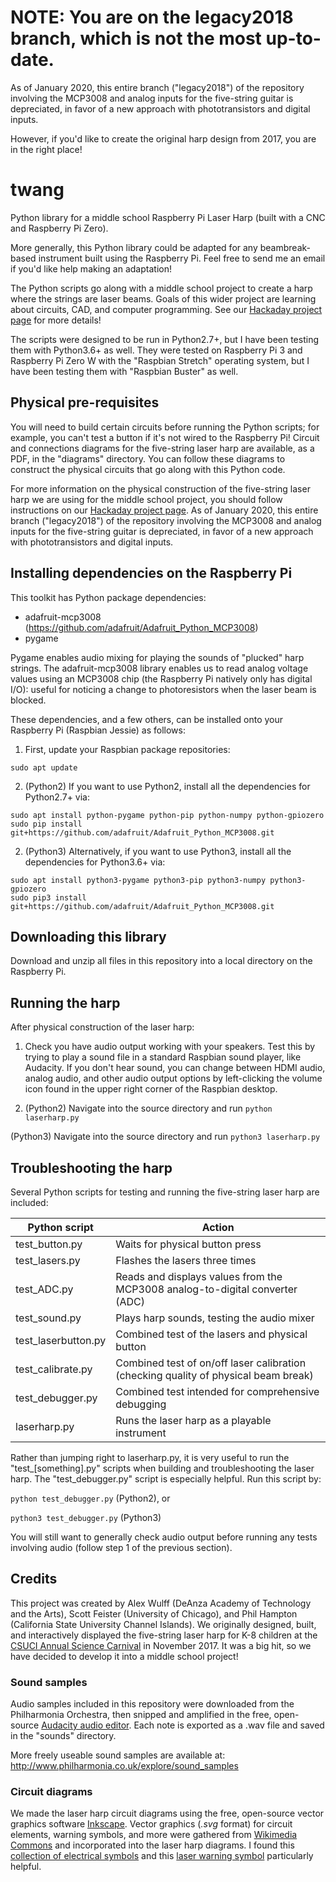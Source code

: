 # NOTE: You are on the legacy2018 branch, which is not the most up-to-date.
As of January 2020, this entire branch ("legacy2018") of the repository involving the MCP3008 and analog inputs for the five-string guitar is depreciated, in favor of a new approach with phototransistors and digital inputs.

However, if you'd like to create the original harp design from 2017, you are in the right place!

# twang
Python library for a middle school Raspberry Pi Laser Harp (built with a CNC and Raspberry Pi Zero).

More generally, this Python library could be adapted for any beambreak-based instrument built using the Raspberry Pi. Feel free to send me an email if you'd like help making an adaptation!

The Python scripts go along with a middle school project to create a harp where the strings are laser beams. Goals of this wider project are learning about circuits, CAD, and computer programming. See our [Hackaday project page](https://hackaday.io/project/28159) for more details!

The scripts were designed to be run in Python2.7+, but I have been testing them with Python3.6+ as well. They were tested on Raspberry Pi 3 and Raspberry Pi Zero W with the "Raspbian Stretch" operating system, but I have been testing them with "Raspbian Buster" as well.

## Physical pre-requisites
You will need to build certain circuits before running the Python scripts; for example, you can't test a button if it's not wired to the Raspberry Pi! Circuit and connections diagrams for the five-string laser harp are available, as a PDF, in the "diagrams" directory. You can follow these diagrams to construct the physical circuits that go along with this Python code.

For more information on the physical construction of the five-string laser harp we are using for the middle school project, you should follow instructions on our [Hackaday project page](https://hackaday.io/project/28159). As of January 2020, this entire branch ("legacy2018") of the repository involving the MCP3008 and analog inputs for the five-string guitar is depreciated, in favor of a new approach with phototransistors and digital inputs.

## Installing dependencies on the Raspberry Pi
This toolkit has Python package dependencies:
* adafruit-mcp3008 (https://github.com/adafruit/Adafruit_Python_MCP3008)
* pygame

Pygame enables audio mixing for playing the sounds of "plucked" harp strings. The adafruit-mcp3008 library enables us to read analog voltage values using an MCP3008 chip (the Raspberry Pi natively only has digital I/O): useful for noticing a change to photoresistors when the laser beam is blocked.

These dependencies, and a few others, can be installed onto your Raspberry Pi (Raspbian Jessie) as follows:

1. First, update your Raspbian package repositories:
```
sudo apt update
```

2. (Python2) If you want to use Python2, install all the dependencies for Python2.7+ via:
```
sudo apt install python-pygame python-pip python-numpy python-gpiozero
sudo pip install git+https://github.com/adafruit/Adafruit_Python_MCP3008.git
```

2. (Python3) Alternatively, if you want to use Python3, install all the dependencies for Python3.6+ via:
```
sudo apt install python3-pygame python3-pip python3-numpy python3-gpiozero
sudo pip3 install git+https://github.com/adafruit/Adafruit_Python_MCP3008.git
```

## Downloading this library
Download and unzip all files in this repository into a local directory on the Raspberry Pi.

## Running the harp
After physical construction of the laser harp:

1. Check you have audio output working with your speakers. Test this by trying to play a sound file in a standard Raspbian sound player, like Audacity. If you don't hear sound, you can change between HDMI audio, analog audio, and other audio output options by left-clicking the volume icon found in the upper right corner of the Raspbian desktop.

2. (Python2) Navigate into the source directory and run ```python laserharp.py ```

(Python3) Navigate into the source directory and run ```python3 laserharp.py ```

## Troubleshooting the harp
Several Python scripts for testing and running the five-string laser harp are included:

Python script | Action
--- | ---
test_button.py | Waits for physical button press
test_lasers.py | Flashes the lasers three times
test_ADC.py | Reads and displays values from the MCP3008 analog-to-digital converter (ADC)
test_sound.py | Plays harp sounds, testing the audio mixer
test_laserbutton.py | Combined test of the lasers and physical button
test_calibrate.py | Combined test of on/off laser calibration (checking quality of physical beam break)
test_debugger.py | Combined test intended for comprehensive debugging
laserharp.py | Runs the laser harp as a playable instrument

Rather than jumping right to laserharp.py, it is very useful to run the "test_[something].py" scripts when building and troubleshooting the laser harp. The "test_debugger.py" script is especially helpful. Run this script by:

``` python test_debugger.py ``` (Python2), or

``` python3 test_debugger.py ``` (Python3)

You will still want to generally check audio output before running any tests involving audio (follow step 1 of the previous section).

## Credits
This project was created by Alex Wulff (DeAnza Academy of Technology and the Arts), Scott Feister (University of Chicago), and Phil Hampton (California State University Channel Islands). We originally designed, built, and interactively displayed the five-string laser harp for K-8 children at the [CSUCI Annual Science Carnival](https://www.csuci.edu/sciencecarnival/) in November 2017. It was a big hit, so we have decided to develop it into a middle school project!

### Sound samples
Audio samples included in this repository were downloaded from the Philharmonia Orchestra, then snipped and amplified in the free, open-source [Audacity audio editor](https://www.audacityteam.org/). Each note is exported as a .wav file and saved in the "sounds" directory.

More freely useable sound samples are available at:
http://www.philharmonia.co.uk/explore/sound_samples

### Circuit diagrams
We made the laser harp circuit diagrams using the free, open-source vector graphics software [Inkscape](https://www.audacityteam.org/). Vector graphics (*.svg* format) for circuit elements, warning symbols, and more were gathered from [Wikimedia Commons](https://commons.wikimedia.org) and incorporated into the laser harp diagrams. I found this [collection of electrical symbols](https://commons.wikimedia.org/wiki/File:Electrical_symbols_library.svg) and this [laser warning symbol](https://commons.wikimedia.org/wiki/File:Laser-symbol.svg) particularly helpful.

